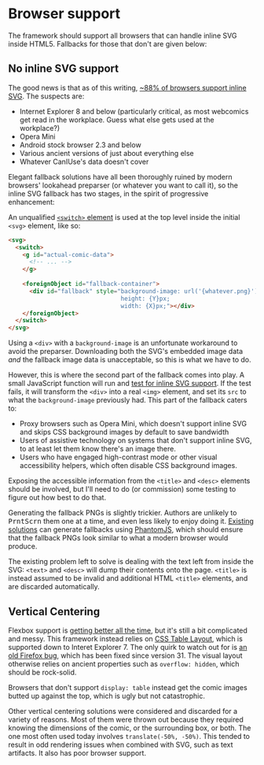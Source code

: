 # Browser support #

The framework should support all browsers that can handle inline SVG inside HTML5. Fallbacks for those that don't are given below:

## No inline SVG support ##

The good news is that as of this writing, [~88% of browsers support inline SVG](http://caniuse.com/#feat=svg-html5). The suspects are:

* Internet Explorer 8 and below (particularly critical, as most webcomics get read in the workplace. Guess what else gets used at the workplace?)
* Opera Mini
* Android stock browser 2.3 and below
* Various ancient versions of just about everything else
* Whatever CanIUse's data doesn't cover

Elegant fallback solutions have all been thoroughly ruined by modern browsers' lookahead preparser (or whatever you want to call it), so the inline SVG fallback has two stages, in the spirit of progressive enhancement:

An unqualified [`<switch>` element](https://developer.mozilla.org/en-US/docs/Web/SVG/Element/switch) is used at the top level inside the initial `<svg>` element, like so:

````html
<svg>
  <switch>
    <g id="actual-comic-data">
      <!-- ... -->
    </g>
    
    <foreignObject id="fallback-container">
      <div id="fallback" style="background-image: url('{whatever.png}');
                                height: {Y}px;
                                width: {X}px;"></div>
    </foreignObject>
  </switch>
</svg>
````

Using a `<div>` with a `background-image` is an unfortunate workaround to avoid the preparser. Downloading both the SVG's embedded image data *and* the fallback image data is unacceptable, so this is what we have to do.

However, this is where the second part of the fallback comes into play. A small JavaScript function will run and [test for inline SVG support](https://github.com/Modernizr/Modernizr/blob/924c7611c170ef2dc502582e5079507aff61e388/feature-detects/svg/inline.js). If the test fails, it will transform the `<div>` into a real `<img>` element, and set its `src` to what the `background-image` previously had. This part of the fallback caters to:

* Proxy browsers such as Opera Mini, which doesn't support inline SVG and skips CSS background images by default to save bandwidth
* Users of assistive technology on systems that don't support inline SVG, to at least let them know there's an image there.
* Users who have engaged high-contrast mode or other visual accessibility helpers, which often disable CSS background images.

Exposing the accessible information from the `<title>` and `<desc>` elements should be involved, but I'll need to do (or commission) some testing to figure out how best to do that.

Generating the fallback PNGs is slightly trickier. Authors are unlikely to <kbd>PrntScrn</kbd> them one at a time, and even less likely to enjoy doing it. [Existing](https://www.npmjs.com/package/svg2png) [solutions](https://github.com/filamentgroup/grunticon) can generate fallbacks using [PhantomJS](http://phantomjs.org/), which should ensure that the fallback PNGs look similar to what a modern browser would produce.

The existing problem left to solve is dealing with the text left from inside the SVG: `<text>` and `<desc>` will dump their contents onto the page. `<title>` is instead assumed to be invalid and additional HTML `<title>` elements, and are discarded automatically.

## Vertical Centering ##

Flexbox support is [getting better all the time](http://caniuse.com/#feat=flexbox), but it's still a bit complicated and messy. This framework instead relies on [CSS Table Layout](http://caniuse.com/#feat=css-table), which is supported down to Interet Explorer 7. The only quirk to watch out for is [an old Firefox bug](https://bugzilla.mozilla.org/show_bug.cgi?id=63895), which has been fixed since version 31. The visual layout otherwise relies on ancient properties such as `overflow: hidden`, which should be rock-solid.

Browsers that don't support `display: table` instead get the comic images butted up against the top, which is ugly but not catastrophic.

Other vertical centering solutions were considered and discarded for a variety of reasons. Most of them were thrown out because they required knowing the dimensions of the comic, or the surrounding box, or both. The one most often used today involves `translate(-50%, -50%)`. This tended to result in odd rendering issues when combined with SVG, such as text artifacts. It also has poor browser support.
